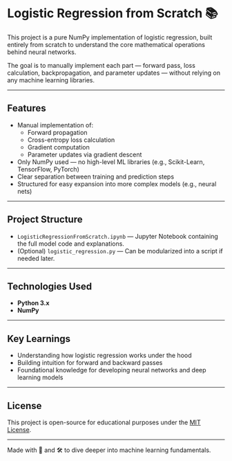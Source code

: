 # Logistic Regression from Scratch 📚

This project is a pure NumPy implementation of logistic regression, built entirely from scratch to understand the core mathematical operations behind neural networks.

The goal is to manually implement each part — forward pass, loss calculation, backpropagation, and parameter updates — without relying on any machine learning libraries.

---

## Features
- Manual implementation of:
  - Forward propagation
  - Cross-entropy loss calculation
  - Gradient computation
  - Parameter updates via gradient descent
- Only NumPy used — no high-level ML libraries (e.g., Scikit-Learn, TensorFlow, PyTorch)
- Clear separation between training and prediction steps
- Structured for easy expansion into more complex models (e.g., neural nets)

---

## Project Structure
- `LogisticRegressionFromScratch.ipynb` — Jupyter Notebook containing the full model code and explanations.
- (Optional) `logistic_regression.py` — Can be modularized into a script if needed later.

---

## Technologies Used
- **Python 3.x**
- **NumPy**

---

## Key Learnings
- Understanding how logistic regression works under the hood
- Building intuition for forward and backward passes
- Foundational knowledge for developing neural networks and deep learning models

---

## License
This project is open-source for educational purposes under the [MIT License](LICENSE).

---

Made with 🧠 and 🛠️ to dive deeper into machine learning fundamentals.
